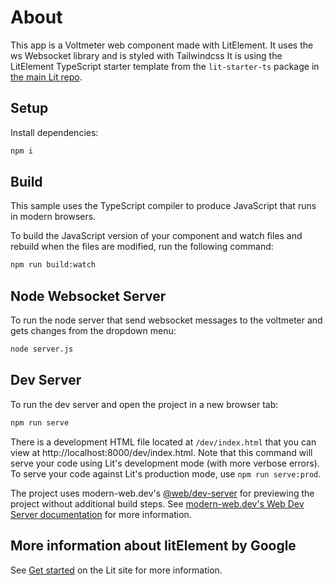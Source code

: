 # About

This app is a Voltmeter web component made with LitElement. It uses the ws Websocket library and is styled with Tailwindcss
It is using the LitElement TypeScript starter template from the `lit-starter-ts` package in [the main Lit
repo](https://github.com/lit/lit).

## Setup

Install dependencies:

```bash
npm i
```

## Build

This sample uses the TypeScript compiler to produce JavaScript that runs in modern browsers.

To build the JavaScript version of your component and watch files and rebuild when the files are modified, run the following command:

```bash
npm run build:watch
```

## Node Websocket Server

To run the node server that send websocket messages to the voltmeter and gets changes from the dropdown menu:

```bash
node server.js
```

## Dev Server

To run the dev server and open the project in a new browser tab:

```bash
npm run serve
```

There is a development HTML file located at `/dev/index.html` that you can view at http://localhost:8000/dev/index.html. Note that this command will serve your code using Lit's development mode (with more verbose errors). To serve your code against Lit's production mode, use `npm run serve:prod`.

The project uses modern-web.dev's [@web/dev-server](https://www.npmjs.com/package/@web/dev-server) for previewing the project without additional build steps. See [modern-web.dev's Web Dev Server documentation](https://modern-web.dev/docs/dev-server/overview/) for more information.


## More information about litElement by Google

See [Get started](https://lit.dev/docs/getting-started/) on the Lit site for more information.
